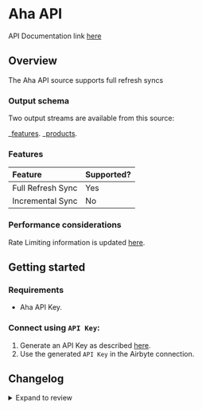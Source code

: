 # Aha API

API Documentation link [here](https://www.aha.io/api)

## Overview

The Aha API source supports full refresh syncs

### Output schema

Two output streams are available from this source:

_[features](https://www.aha.io/api/resources/features/list_features).
_[products](https://www.aha.io/api/resources/products/list_products_in_the_account).

### Features

| Feature           | Supported? |
| :---------------- | :--------- |
| Full Refresh Sync | Yes        |
| Incremental Sync  | No         |

### Performance considerations

Rate Limiting information is updated [here](https://www.aha.io/api#rate-limiting).

## Getting started

### Requirements

- Aha API Key.

### Connect using `API Key`:

1. Generate an API Key as described [here](https://www.aha.io/api#authentication).
2. Use the generated `API Key` in the Airbyte connection.

## Changelog

<details>
  <summary>Expand to review</summary>

| Version | Date       | Pull Request                                             | Subject                                                                 |
|:--------|:-----------| :------------------------------------------------------- |:------------------------------------------------------------------------|
| 0.4.20 | 2025-04-05 | [57119](https://github.com/airbytehq/airbyte/pull/57119) | Update dependencies |
| 0.4.19 | 2025-03-29 | [56597](https://github.com/airbytehq/airbyte/pull/56597) | Update dependencies |
| 0.4.18 | 2025-03-22 | [56112](https://github.com/airbytehq/airbyte/pull/56112) | Update dependencies |
| 0.4.17 | 2025-03-08 | [55406](https://github.com/airbytehq/airbyte/pull/55406) | Update dependencies |
| 0.4.16 | 2025-03-01 | [54899](https://github.com/airbytehq/airbyte/pull/54899) | Update dependencies |
| 0.4.15 | 2025-02-22 | [54214](https://github.com/airbytehq/airbyte/pull/54214) | Update dependencies |
| 0.4.14 | 2025-02-15 | [53905](https://github.com/airbytehq/airbyte/pull/53905) | Update dependencies |
| 0.4.13 | 2025-02-08 | [53439](https://github.com/airbytehq/airbyte/pull/53439) | Update dependencies |
| 0.4.12 | 2025-02-01 | [52886](https://github.com/airbytehq/airbyte/pull/52886) | Update dependencies |
| 0.4.11 | 2025-01-25 | [52192](https://github.com/airbytehq/airbyte/pull/52192) | Update dependencies |
| 0.4.10 | 2025-01-18 | [51732](https://github.com/airbytehq/airbyte/pull/51732) | Update dependencies |
| 0.4.9 | 2025-01-11 | [51234](https://github.com/airbytehq/airbyte/pull/51234) | Update dependencies |
| 0.4.8 | 2024-12-28 | [50490](https://github.com/airbytehq/airbyte/pull/50490) | Update dependencies |
| 0.4.7 | 2024-12-21 | [50158](https://github.com/airbytehq/airbyte/pull/50158) | Update dependencies |
| 0.4.6 | 2024-12-14 | [49548](https://github.com/airbytehq/airbyte/pull/49548) | Update dependencies |
| 0.4.5 | 2024-12-12 | [49298](https://github.com/airbytehq/airbyte/pull/49298) | Update dependencies |
| 0.4.4 | 2024-12-11 | [48246](https://github.com/airbytehq/airbyte/pull/48246) | Starting with this version, the Docker image is now rootless. Please note that this and future versions will not be compatible with Airbyte versions earlier than 0.64 |
| 0.4.3 | 2024-10-29 | [47904](https://github.com/airbytehq/airbyte/pull/47904) | Update dependencies |
| 0.4.2 | 2024-10-28 | [47641](https://github.com/airbytehq/airbyte/pull/47641) | Update dependencies |
| 0.4.1 | 2024-08-16 | [44196](https://github.com/airbytehq/airbyte/pull/44196) | Bump source-declarative-manifest version |
| 0.4.0 | 2024-08-14 | [44042](https://github.com/airbytehq/airbyte/pull/44042) | Refactor connector to manifest-only format |
| 0.3.14 | 2024-08-12 | [43748](https://github.com/airbytehq/airbyte/pull/43748) | Update dependencies |
| 0.3.13 | 2024-08-10 | [43556](https://github.com/airbytehq/airbyte/pull/43556) | Update dependencies |
| 0.3.12 | 2024-08-03 | [43186](https://github.com/airbytehq/airbyte/pull/43186) | Update dependencies |
| 0.3.11 | 2024-07-27 | [42737](https://github.com/airbytehq/airbyte/pull/42737) | Update dependencies |
| 0.3.10 | 2024-07-20 | [42306](https://github.com/airbytehq/airbyte/pull/42306) | Update dependencies |
| 0.3.9 | 2024-07-13 | [41914](https://github.com/airbytehq/airbyte/pull/41914) | Update dependencies |
| 0.3.8 | 2024-07-10 | [41568](https://github.com/airbytehq/airbyte/pull/41568) | Update dependencies |
| 0.3.7 | 2024-07-09 | [41170](https://github.com/airbytehq/airbyte/pull/41170) | Update dependencies |
| 0.3.6 | 2024-07-06 | [40774](https://github.com/airbytehq/airbyte/pull/40774) | Update dependencies |
| 0.3.5 | 2024-06-25 | [40435](https://github.com/airbytehq/airbyte/pull/40435) | Update dependencies |
| 0.3.4 | 2024-06-22 | [40000](https://github.com/airbytehq/airbyte/pull/40000) | Update dependencies |
| 0.3.3 | 2024-06-06 | [39153](https://github.com/airbytehq/airbyte/pull/39153) | [autopull] Upgrade base image to v1.2.2 |
| 0.3.2 | 2024-05-14 | [38144](https://github.com/airbytehq/airbyte/pull/38144) | Make connector compatible with Builder |
| 0.3.1 | 2023-06-05 | [27002](https://github.com/airbytehq/airbyte/pull/27002) | Flag spec `api_key` field as `airbyte-secret` |
| 0.3.0 | 2023-05-30 | [22642](https://github.com/airbytehq/airbyte/pull/22642) | Add `idea_comments`, `idea_endorsements`, and `idea_categories` streams |
| 0.2.0 | 2023-05-26 | [26666](https://github.com/airbytehq/airbyte/pull/26666) | Fix integration test and schemas |
| 0.1.0   | 2022-11-02 | [18883](https://github.com/airbytehq/airbyte/pull/18893) | 🎉 New Source: Aha                                                      |

</details>
